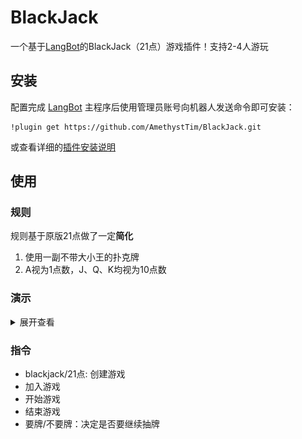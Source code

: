 # BlackJack

一个基于[LangBot](https://github.com/RockChinQ/LangBot)的BlackJack（21点）游戏插件！支持2-4人游玩

## 安装

配置完成 [LangBot](https://github.com/RockChinQ/LangBot) 主程序后使用管理员账号向机器人发送命令即可安装：

```
!plugin get https://github.com/AmethystTim/BlackJack.git
```
或查看详细的[插件安装说明](https://docs.langbot.app/plugin/plugin-intro.html#%E6%8F%92%E4%BB%B6%E7%94%A8%E6%B3%95)

## 使用

### 规则

规则基于原版21点做了一定**简化**

1. 使用一副不带大小王的扑克牌
2. A视为1点数，J、Q、K均视为10点数

### 演示

<details>

<summary>展开查看</summary>

<div align="center">
<img src="https://raw.githubusercontent.com/AmethystTim/BlackJack/refs/heads/master/images/readme_1.jpg" style="display:inline-block;width:40%;margin:5px">
<img src="https://raw.githubusercontent.com/AmethystTim/BlackJack/refs/heads/master/images/readme_2.jpg" style="display:inline-block;width:40%;margin:5px">
</div>

</details>

### 指令

- blackjack/21点: 创建游戏
- 加入游戏
- 开始游戏
- 结束游戏
- 要牌/不要牌：决定是否要继续抽牌
